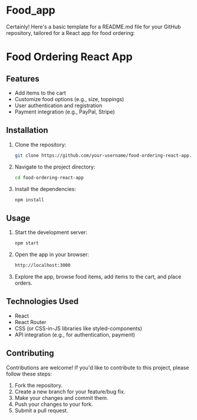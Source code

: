 # Food_app
Certainly! Here's a basic template for a README.md file for your GitHub repository, tailored for a React app for food ordering:

# Food Ordering React App


## Features

- Add items to the cart
- Customize food options (e.g., size, toppings)
- User authentication and registration
- Payment integration (e.g., PayPal, Stripe)

## Installation

1. Clone the repository:

   ```bash
   git clone https://github.com/your-username/food-ordering-react-app.git
   ```

2. Navigate to the project directory:

   ```bash
   cd food-ordering-react-app
   ```

3. Install the dependencies:

   ```bash
   npm install
   ```

## Usage

1. Start the development server:

   ```bash
   npm start
   ```

2. Open the app in your browser:

   ```bash
   http://localhost:3000
   ```

3. Explore the app, browse food items, add items to the cart, and place orders.

## Technologies Used

- React
- React Router
- CSS (or CSS-in-JS libraries like styled-components)
- API integration (e.g., for authentication, payment) 
  

## Contributing

Contributions are welcome! If you'd like to contribute to this project, please follow these steps:

1. Fork the repository.
2. Create a new branch for your feature/bug fix.
3. Make your changes and commit them.
4. Push your changes to your fork.
5. Submit a pull request.

